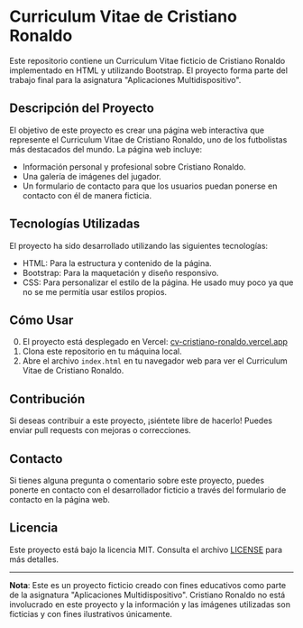 # Curriculum Vitae de Cristiano Ronaldo

Este repositorio contiene un Curriculum Vitae ficticio de Cristiano Ronaldo implementado en HTML y utilizando Bootstrap. El proyecto forma parte del trabajo final para la asignatura "Aplicaciones Multidispositivo".

## Descripción del Proyecto

El objetivo de este proyecto es crear una página web interactiva que represente el Curriculum Vitae de Cristiano Ronaldo, uno de los futbolistas más destacados del mundo. La página web incluye:

- Información personal y profesional sobre Cristiano Ronaldo.
- Una galería de imágenes del jugador.
- Un formulario de contacto para que los usuarios puedan ponerse en contacto con él de manera ficticia.

## Tecnologías Utilizadas

El proyecto ha sido desarrollado utilizando las siguientes tecnologías:

- HTML: Para la estructura y contenido de la página.
- Bootstrap: Para la maquetación y diseño responsivo.
- CSS: Para personalizar el estilo de la página. He usado muy poco ya que no se me permitía usar estilos propios.

## Cómo Usar

0. El proyecto está desplegado en Vercel: [cv-cristiano-ronaldo.vercel.app](https://cv-cristiano-ronaldo.vercel.app/)
1. Clona este repositorio en tu máquina local.
2. Abre el archivo `index.html` en tu navegador web para ver el Curriculum Vitae de Cristiano Ronaldo.

## Contribución

Si deseas contribuir a este proyecto, ¡siéntete libre de hacerlo! Puedes enviar pull requests con mejoras o correcciones.

## Contacto

Si tienes alguna pregunta o comentario sobre este proyecto, puedes ponerte en contacto con el desarrollador ficticio a través del formulario de contacto en la página web.

## Licencia

Este proyecto está bajo la licencia MIT. Consulta el archivo [LICENSE](LICENSE) para más detalles.

---

**Nota**: Este es un proyecto ficticio creado con fines educativos como parte de la asignatura "Aplicaciones Multidispositivo". Cristiano Ronaldo no está involucrado en este proyecto y la información y las imágenes utilizadas son ficticias y con fines ilustrativos únicamente.

